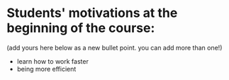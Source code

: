 # Students' motivations at the beginning of the course:

(add yours here below as a new bullet point. you can add more than one!)

- learn how to work faster
- being more efficient
